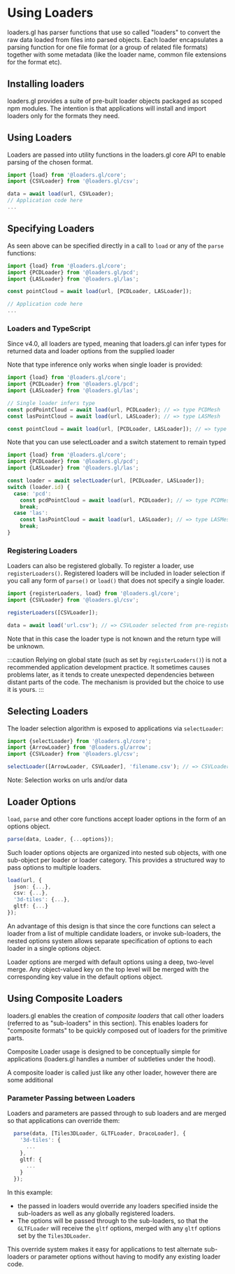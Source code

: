 # Using Loaders

loaders.gl has parser functions that use so called "loaders" to convert the raw data loaded from files into parsed objects. Each loader encapsulates a parsing function for one file format (or a group of related file formats) together with some metadata (like the loader name, common file extensions for the format etc).

## Installing loaders

loaders.gl provides a suite of pre-built loader objects packaged as scoped npm modules. The intention is that applications will install and import loaders only for the formats they need.

## Using Loaders

Loaders are passed into utility functions in the loaders.gl core API to enable parsing of the chosen format.

```typescript
import {load} from '@loaders.gl/core';
import {CSVLoader} from '@loaders.gl/csv';

data = await load(url, CSVLoader);
// Application code here
...
```

## Specifying Loaders

As seen above can be specified directly in a call to `load` or any of the `parse` functions:

```typescript
import {load} from '@loaders.gl/core';
import {PCDLoader} from '@loaders.gl/pcd';
import {LASLoader} from '@loaders.gl/las';

const pointCloud = await load(url, [PCDLoader, LASLoader]);

// Application code here
...
```

### Loaders and TypeScript

Since v4.0, all loaders are typed, meaning that loaders.gl can infer types for returned data and loader options from the supplied loader


Note that type inference only works when single loader is provided:

```typescript
import {load} from '@loaders.gl/core';
import {PCDLoader} from '@loaders.gl/pcd';
import {LASLoader} from '@loaders.gl/las';

// Single loader infers type
const pcdPointCloud = await load(url, PCDLoader); // => type PCDMesh
const lasPointCloud = await load(url, LASLoader); // => type LASMesh

const pointCloud = await load(url, [PCDLoader, LASLoader]); // => type unknown
```

Note that you can use selectLoader and a switch statement to remain typed

```typescript
import {load} from '@loaders.gl/core';
import {PCDLoader} from '@loaders.gl/pcd';
import {LASLoader} from '@loaders.gl/las';

const loader = await selectLoader(url, [PCDLoader, LASLoader]);
switch (loader.id) {
  case: 'pcd':
    const pcdPointCloud = await load(url, PCDLoader); // => type PCDMesh
    break;
  case 'las':
    const lasPointCloud = await load(url, LASLoader); // => type LASMesh
    break;
}
```

### Registering Loaders

Loaders can also be registered globally. To register a loader, use `registerLoaders()`. 
Registered loaders will be included in loader selection if you call any form of 
`parse()` or `load()` that does not specify a single loader.


```typescript
import {registerLoaders, load} from '@loaders.gl/core';
import {CSVLoader} from '@loaders.gl/csv';

registerLoaders([CSVLoader]);

data = await load('url.csv'); // => CSVLoader selected from pre-registered loaders
```

Note that in this case the loader type is not known and the return type will be unknown.

:::caution
Relying on global state (such as set by `registerLoaders()`) is not a
recommended application development practice.
It sometimes causes problems later, as it tends to create unexpected dependencies between distant parts of the code.
The mechanism is provided but the choice to use it is yours.
:::

## Selecting Loaders

The loader selection algorithm is exposed to applications via `selectLoader`:

```typescript
import {selectLoader} from '@loaders.gl/core';
import {ArrowLoader} from '@loaders.gl/arrow';
import {CSVLoader} from '@loaders.gl/csv';

selectLoader([ArrowLoader, CSVLoader], 'filename.csv'); // => CSVLoader
```

Note: Selection works on urls and/or data

## Loader Options

`load`, `parse` and other core functions accept loader options in the form of an options object.

```typescript
parse(data, Loader, {...options});
```

Such loader options objects are organized into nested sub objects, with one sub-object per loader or loader category. This provides a structured way to pass options to multiple loaders.

```typescript
load(url, {
  json: {...},
  csv: {...},
  '3d-tiles': {...},
  gltf: {...}
});
```

An advantage of this design is that since the core functions can select a loader from a list of multiple candidate loaders, or invoke sub-loaders, the nested options system allows separate specification of options to each loader in a single options object.

Loader options are merged with default options using a deep, two-level merge. Any object-valued key on the top level will be merged with the corresponding key value in the default options object.

## Using Composite Loaders

loaders.gl enables the creation of _composite loaders_ that call other loaders (referred to as "sub-loaders" in this section). This enables loaders for "composite formats" to be quickly composed out of loaders for the primitive parts.

Composite Loader usage is designed to be conceptually simple for applications (loaders.gl handles a number of subtleties under the hood).

A composite loader is called just like any other loader, however there are some additional

### Parameter Passing between Loaders

Loaders and parameters are passed through to sub loaders and are merged so that applications can override them:

```typescript
  parse(data, [Tiles3DLoader, GLTFLoader, DracoLoader], {
    '3d-tiles': {
      ...
    },
    gltf: {
      ...
    }
  });
```

In this example:

- the passed in loaders would override any loaders specified inside the sub-loaders as well as any globally registered loaders.
- The options will be passed through to the sub-loaders, so that the `GLTFLoader` will receive the `gltf` options, merged with any `gltf` options set by the `Tiles3DLoader`.

This override system makes it easy for applications to test alternate sub-loaders or parameter options without having to modify any existing loader code.
